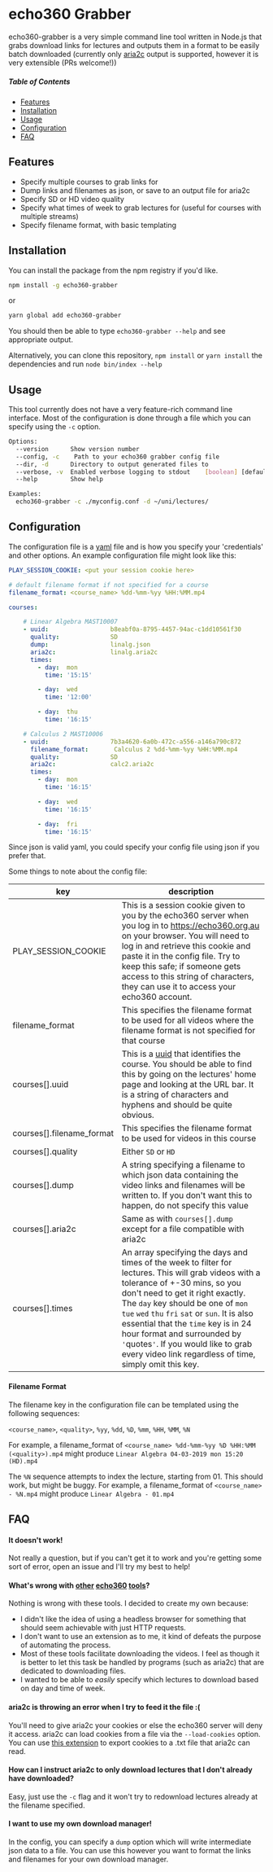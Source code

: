 # echo360 Grabber

echo360-grabber is a very simple command line tool written in Node.js that grabs download links for lectures and outputs them in a format to be easily batch downloaded (currently only [aria2c](https://aria2.github.io/) output is supported, however it is very extensible (PRs welcome!))

##### Table of Contents
- [Features](#features)
- [Installation](#installation)
- [Usage](#usage)
- [Configuration](#configuration)
- [FAQ](#faq)


## Features <a name="features"></a>

- Specify multiple courses to grab links for
- Dump links and filenames as json, or save to an output file for aria2c
- Specify SD or HD video quality
- Specify what times of week to grab lectures for (useful for courses with multiple streams)
- Specify filename format, with basic templating

## Installation <a name="installation"></a>

You can install the package from the npm registry if you'd like.

```bash
npm install -g echo360-grabber
```

or

```bash
yarn global add echo360-grabber
```

You should then be able to type `echo360-grabber --help` and see appropriate output.

Alternatively, you can clone this repository, `npm install` or `yarn install` the dependencies and run `node bin/index --help`

## Usage <a name="usage"></a>

This tool currently does not have a very feature-rich command line interface. Most of the configuration is done through a file which you can specify using the `-c` option.

```bash
Options:
  --version      Show version number                                   [boolean]
  --config, -c    Path to your echo360 grabber config file             [required]
  --dir, -d      Directory to output generated files to
  --verbose, -v  Enabled verbose logging to stdout    [boolean] [default: false]
  --help         Show help                                             [boolean]

Examples:
  echo360-grabber -c ./myconfig.conf -d ~/uni/lectures/
```

## Configuration <a name="configuration"></a>

The configuration file is a [yaml](https://yaml.org/) file and is how you specify your 'credentials' and other options. An example configuration file might look like this:

```yaml
PLAY_SESSION_COOKIE: <put your session cookie here>

# default filename format if not specified for a course
filename_format: <course_name> %dd-%mm-%yy %HH:%MM.mp4

courses:

    # Linear Algebra MAST10007
    - uuid:                 b8eabf0a-8795-4457-94ac-c1dd10561f30
      quality:              SD
      dump:                 linalg.json
      aria2c:               linalg.aria2c
      times:
        - day:  mon
          time: '15:15'

        - day:  wed
          time: '12:00'

        - day:  thu
          time: '16:15'

    # Calculus 2 MAST10006
    - uuid:                 7b3a4620-6a0b-472c-a556-a146a790c872
      filename_format:       Calculus 2 %dd-%mm-%yy %HH:%MM.mp4
      quality:              SD
      aria2c:               calc2.aria2c
      times:
        - day:  mon
          time: '16:15'

        - day:  wed
          time: '16:15'

        - day:  fri
          time: '16:15'
```

Since json is valid yaml, you could specify your config file using json if you prefer that.

Some things to note about the config file:

| key | description |
| --- | --- |
| PLAY_SESSION_COOKIE | This is a session cookie given to you by the echo360 server when you log in to https://echo360.org.au on your browser. You will need to log in and retrieve this cookie and paste it in the config file. Try to keep this safe; if someone gets access to this string of characters, they can use it to access your echo360 account. |
| filename_format | This specifies the filename format to be used for all videos where the filename format is not specified for that course |
| courses[].uuid | This is a [uuid](https://en.wikipedia.org/wiki/Universally_unique_identifier) that identifies the course. You should be able to find this by going on the lectures' home page and looking at the URL bar. It is a string of characters and hyphens and should be quite obvious. |
| courses[].filename_format | This specifies the filename format to be used for videos in this course |
| courses[].quality | Either `SD` or `HD` |
| courses[].dump | A string specifying a filename to which json data containing the video links and filenames will be written to. If you don't want this to happen, do not specify this value |
| courses[].aria2c | Same as with `courses[].dump` except for a file compatible with aria2c |
| courses[].times | An array specifying the days and times of the week to filter for lectures. This will grab videos with a tolerance of +-30 mins, so you don't need to get it right exactly. The `day` key should be one of `mon` `tue` `wed` `thu` `fri` `sat` or `sun`. It is also essential that the `time` key is in 24 hour format and surrounded by `'`quotes`'`. If you would like to grab every video link regardless of time, simply omit this key. |

#### Filename Format

The filename key in the configuration file can be templated using the following sequences:

`<course_name>`, `<quality>`, `%yy`, `%dd`, `%D`, `%mm`, `%HH`, `%MM`, `%N`

For example, a filename_format of `<course_name> %dd-%mm-%yy %D %HH:%MM (<quality>).mp4` might produce `Linear Algebra 04-03-2019 mon 15:20 (HD).mp4`

The `%N` sequence attempts to index the lecture, starting from 01. This should work, but might be buggy. For example, a filename_format of `<course_name> - %N.mp4` might produce `Linear Algebra - 01.mp4`

## FAQ <a name="faq"></a>

#### It doesn't work!

Not really a question, but if you can't get it to work and you're getting some sort of error, open an issue and I'll try my best to help!

#### What's wrong with [other](https://github.com/soraxas/echo360) [echo360](https://github.com/lyneca/echo360) [tools](https://github.com/GeckoDM/GeckoDownloadManager)?

Nothing is wrong with these tools. I decided to create my own because:

- I didn't like the idea of using a headless browser for something that should seem achievable with just HTTP requests.
- I don't want to use an extension as to me, it kind of defeats the purpose of automating the process.
- Most of these tools facilitate downloading the videos. I feel as though it is better to let this task be handled by programs (such as aria2c) that are dedicated to downloading files.
- I wanted to be able to _easily_ specify which lectures to download based on day and time of week.

#### aria2c is throwing an error when I try to feed it the file :(

You'll need to give aria2c your cookies or else the echo360 server will deny it access. aria2c can load cookies from a file via the `--load-cookies` option. You can use [this extension](https://github.com/rotemdan/ExportCookies) to export cookies to a .txt file that aria2c can read.

#### How can I instruct aria2c to only download lectures that I don't already have downloaded?

Easy, just use the `-c` flag and it won't try to redownload lectures already at the filename specified.

#### I want to use my own download manager!

In the config, you can specify a `dump` option which will write intermediate json data to a file. You can use this however you want to format the links and filenames for your own download manager.
